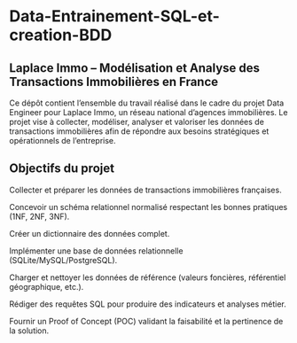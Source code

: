 # Data-Entrainement-SQL-et-creation-BDD
## Laplace Immo – Modélisation et Analyse des Transactions Immobilières en France

Ce dépôt contient l’ensemble du travail réalisé dans le cadre du projet Data Engineer pour Laplace Immo, un réseau national d’agences immobilières.
Le projet vise à collecter, modéliser, analyser et valoriser les données de transactions immobilières afin de répondre aux besoins stratégiques et opérationnels de l’entreprise.

## Objectifs du projet

Collecter et préparer les données de transactions immobilières françaises.

Concevoir un schéma relationnel normalisé respectant les bonnes pratiques (1NF, 2NF, 3NF).

Créer un dictionnaire des données complet.

Implémenter une base de données relationnelle (SQLite/MySQL/PostgreSQL).

Charger et nettoyer les données de référence (valeurs foncières, référentiel géographique, etc.).

Rédiger des requêtes SQL pour produire des indicateurs et analyses métier.

Fournir un Proof of Concept (POC) validant la faisabilité et la pertinence de la solution.
